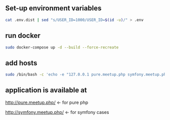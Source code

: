 ## Set-up environment variables

```bash
cat .env.dist | sed "s/USER_ID=1000/USER_ID=$(id -u)/" > .env
```

## run docker 
```bash
sudo docker-compose up -d --build --force-recreate
```


## add hosts

```bash
sudo /bin/bash -c 'echo -e "127.0.0.1 pure.meetup.php symfony.meetup.php" >> /etc/hosts'
```

## application is available at

http://pure.meetup.php/ <- for pure php

http://symfony.meetup.php/ <- for symfony cases
